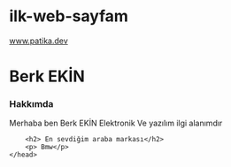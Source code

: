 # ilk-web-sayfam
www.patika.dev
<html>
    <head>
        <h1> Berk EKİN </h1>
        <h3>Hakkımda</h3>
        <p> Merhaba ben Berk EKİN Elektronik Ve yazılım ilgi alanımdır
        </p>
        
        <h2> En sevdiğim araba markası</h2>
        <p> Bmw</p> 
    </head>
</html>
